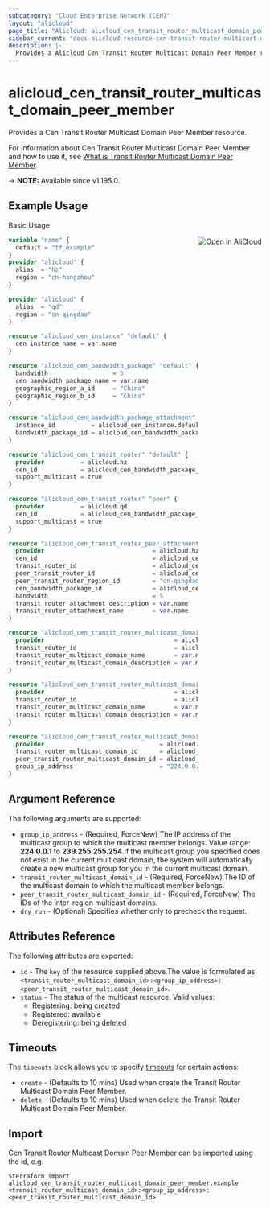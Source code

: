 ```yaml
---
subcategory: "Cloud Enterprise Network (CEN)"
layout: "alicloud"
page_title: "Alicloud: alicloud_cen_transit_router_multicast_domain_peer_member"
sidebar_current: "docs-alicloud-resource-cen-transit-router-multicast-domain-peer-member"
description: |-
  Provides a Alicloud Cen Transit Router Multicast Domain Peer Member resource.
---
```


# alicloud_cen_transit_router_multicast_domain_peer_member

Provides a Cen Transit Router Multicast Domain Peer Member resource.

For information about Cen Transit Router Multicast Domain Peer Member and how to use it, see [What is Transit Router Multicast Domain Peer Member](https://www.alibabacloud.com/help/en/cloud-enterprise-network/latest/api-cbn-2017-09-12-deregistertransitroutermulticastgroupmembers).

-> **NOTE:** Available since v1.195.0.

## Example Usage
<div class="oics-button" style="float: right;margin: 0 0 -40px 0;">
  <a href="https://api.aliyun.com/api-tools/terraform?resource=alicloud_cen_transit_router_multicast_domain_peer_member&exampleId=7d4208b1-ad6c-20aa-df63-6e4fec085b375eac005d&activeTab=example&spm=docs.r.cen_transit_router_multicast_domain_peer_member.0.7d4208b1ad" target="_blank">
    <img alt="Open in AliCloud" src="https://img.alicdn.com/imgextra/i1/O1CN01hjjqXv1uYUlY56FyX_!!6000000006049-55-tps-254-36.svg" style="max-height: 44px; margin: 32px auto; max-width: 100%;">
  </a>
</div>

Basic Usage

```terraform
variable "name" {
  default = "tf_example"
}
provider "alicloud" {
  alias  = "hz"
  region = "cn-hangzhou"
}

provider "alicloud" {
  alias  = "qd"
  region = "cn-qingdao"
}

resource "alicloud_cen_instance" "default" {
  cen_instance_name = var.name
}

resource "alicloud_cen_bandwidth_package" "default" {
  bandwidth                  = 5
  cen_bandwidth_package_name = var.name
  geographic_region_a_id     = "China"
  geographic_region_b_id     = "China"
}

resource "alicloud_cen_bandwidth_package_attachment" "default" {
  instance_id          = alicloud_cen_instance.default.id
  bandwidth_package_id = alicloud_cen_bandwidth_package.default.id
}

resource "alicloud_cen_transit_router" "default" {
  provider          = alicloud.hz
  cen_id            = alicloud_cen_bandwidth_package_attachment.default.instance_id
  support_multicast = true
}

resource "alicloud_cen_transit_router" "peer" {
  provider          = alicloud.qd
  cen_id            = alicloud_cen_bandwidth_package_attachment.default.instance_id
  support_multicast = true
}

resource "alicloud_cen_transit_router_peer_attachment" "default" {
  provider                              = alicloud.hz
  cen_id                                = alicloud_cen_bandwidth_package_attachment.default.instance_id
  transit_router_id                     = alicloud_cen_transit_router.default.transit_router_id
  peer_transit_router_id                = alicloud_cen_transit_router.peer.transit_router_id
  peer_transit_router_region_id         = "cn-qingdao"
  cen_bandwidth_package_id              = alicloud_cen_bandwidth_package_attachment.default.bandwidth_package_id
  bandwidth                             = 5
  transit_router_attachment_description = var.name
  transit_router_attachment_name        = var.name
}

resource "alicloud_cen_transit_router_multicast_domain" "default" {
  provider                                    = alicloud.hz
  transit_router_id                           = alicloud_cen_transit_router_peer_attachment.default.transit_router_id
  transit_router_multicast_domain_name        = var.name
  transit_router_multicast_domain_description = var.name
}

resource "alicloud_cen_transit_router_multicast_domain" "peer" {
  provider                                    = alicloud.qd
  transit_router_id                           = alicloud_cen_transit_router_peer_attachment.default.peer_transit_router_id
  transit_router_multicast_domain_name        = var.name
  transit_router_multicast_domain_description = var.name
}

resource "alicloud_cen_transit_router_multicast_domain_peer_member" "default" {
  provider                                = alicloud.hz
  transit_router_multicast_domain_id      = alicloud_cen_transit_router_multicast_domain.default.id
  peer_transit_router_multicast_domain_id = alicloud_cen_transit_router_multicast_domain.peer.id
  group_ip_address                        = "224.0.0.1"
}
```

## Argument Reference

The following arguments are supported:
* `group_ip_address` - (Required, ForceNew) The IP address of the multicast group to which the multicast member belongs. Value range: **224.0.0.1** to **239.255.255.254**.If the multicast group you specified does not exist in the current multicast domain, the system will automatically create a new multicast group for you in the current multicast domain.
* `transit_router_multicast_domain_id` - (Required, ForceNew) The ID of the multicast domain to which the multicast member belongs.
* `peer_transit_router_multicast_domain_id` - (Required, ForceNew) The IDs of the inter-region multicast domains.
* `dry_run` - (Optional) Specifies whether only to precheck the request.

## Attributes Reference

The following attributes are exported:
* `id` - The `key` of the resource supplied above.The value is formulated as `<transit_router_multicast_domain_id>:<group_ip_address>:<peer_transit_router_multicast_domain_id>`.
* `status` - The status of the multicast resource. Valid values:
  - Registering: being created
  - Registered: available
  - Deregistering: being deleted

## Timeouts

The `timeouts` block allows you to specify [timeouts](https://www.terraform.io/docs/configuration-0-11/resources.html#timeouts) for certain actions:
* `create` - (Defaults to 10 mins) Used when create the Transit Router Multicast Domain Peer Member.
* `delete` - (Defaults to 10 mins) Used when delete the Transit Router Multicast Domain Peer Member.

## Import

Cen Transit Router Multicast Domain Peer Member can be imported using the id, e.g.

```shell
$terraform import alicloud_cen_transit_router_multicast_domain_peer_member.example <transit_router_multicast_domain_id>:<group_ip_address>:<peer_transit_router_multicast_domain_id>
```